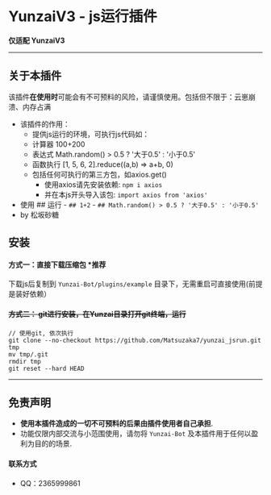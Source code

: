 # YunzaiV3 - js运行插件

**仅适配 YunzaiV3**

****

## 关于本插件
该插件**在使用时**可能会有不可预料的风险，请谨慎使用。包括但不限于：云崽崩溃、内存占满
  - 该插件的作用：
      - 提供js运行的环境，可执行js代码如： 
      - 计算器       100+200
      - 表达式       Math.random() > 0.5 ? '大于0.5' : '小于0.5'
      - 函数执行     [1, 5, 6, 2].reduce((a,b) => a+b, 0)
      - 包括任何可执行的第三方包，如axios.get()
          - 使用axios请先安装依赖: `npm i axios`
          - 并在本js开头导入该包: `import axios from 'axios'`
- 使用 ## 运行
      - `## 1+2`
      - `## Math.random() > 0.5 ? '大于0.5' : '小于0.5'`
- by 松坂砂糖

## 安装

#### 方式一：直接下载压缩包 *推荐

下载js后复制到 `Yunzai-Bot/plugins/example` 目录下，无需重启可直接使用(前提是装好依赖）


#### ~~方式二： git进行安装，在Yunzai目录打开git终端，运行~~

```git
// 使用git, 依次执行
git clone --no-checkout https://github.com/Matsuzaka7/yunzai_jsrun.git tmp
mv tmp/.git
rmdir tmp
git reset --hard HEAD
```

****

##  免责声明

- **使用本插件造成的一切不可预料的后果由插件使用者自己承担**.
- 功能仅限内部交流与小范围使用，请勿将 `Yunzai-Bot` 及本插件用于任何以盈利为目的的场景.


####  联系方式

- QQ：2365999861
